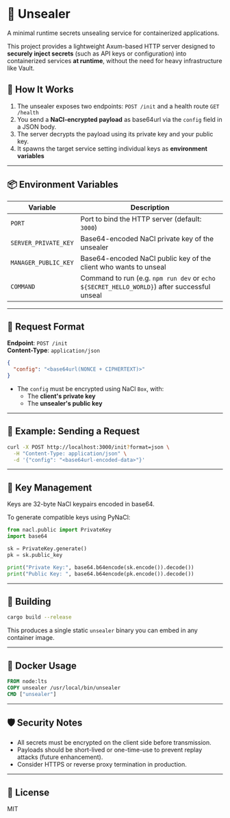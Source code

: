 # 🔐 Unsealer

A minimal runtime secrets unsealing service for containerized applications.

This project provides a lightweight Axum-based HTTP server designed to **securely inject secrets** (such as API keys or configuration) into containerized services **at runtime**, without the need for heavy infrastructure like Vault.

## 🚀 How It Works

1. The unsealer exposes two endpoints: `POST /init` and a health route `GET /health` 
2. You send a **NaCl-encrypted payload** as base64url via the `config` field in a JSON body.
3. The server decrypts the payload using its private key and your public key.
4. It spawns the target service setting individual keys as **environment variables**

---

## 📦 Environment Variables

| Variable             | Description                                                                                 |
|----------------------|---------------------------------------------------------------------------------------------|
| `PORT`               | Port to bind the HTTP server (default: `3000`)                                              |
| `SERVER_PRIVATE_KEY` | Base64-encoded NaCl private key of the unsealer                                             |
| `MANAGER_PUBLIC_KEY` | Base64-encoded NaCl public key of the client who wants to unseal                            |
| `COMMAND`            | Command to run (e.g. `npm run dev` or `echo ${SECRET_HELLO_WORLD}`) after successful unseal |

---

## 🧾 Request Format

**Endpoint**: `POST /init`  
**Content-Type**: `application/json`

```json
{
  "config": "<base64url(NONCE + CIPHERTEXT)>"
}
```

- The `config` must be encrypted using NaCl `Box`, with:
    - The **client's private key**
    - The **unsealer's public key**

---

## 🧪 Example: Sending a Request

```bash
curl -X POST http://localhost:3000/init?format=json \
  -H "Content-Type: application/json" \
  -d '{"config": "<base64url-encoded-data>"}'
```

---

## 🔐 Key Management

Keys are 32-byte NaCl keypairs encoded in base64.

To generate compatible keys using PyNaCl:

```python
from nacl.public import PrivateKey
import base64

sk = PrivateKey.generate()
pk = sk.public_key

print("Private Key:", base64.b64encode(sk.encode()).decode())
print("Public Key: ", base64.b64encode(pk.encode()).decode())
```

---

## 🧰 Building

```bash
cargo build --release
```

This produces a single static `unsealer` binary you can embed in any container image.

---

## 🐳 Docker Usage

```Dockerfile
FROM node:lts
COPY unsealer /usr/local/bin/unsealer
CMD ["unsealer"]
```

---

## 🛡️ Security Notes

- All secrets must be encrypted on the client side before transmission.
- Payloads should be short-lived or one-time-use to prevent replay attacks (future enhancement).
- Consider HTTPS or reverse proxy termination in production.

---

## 📄 License

MIT
